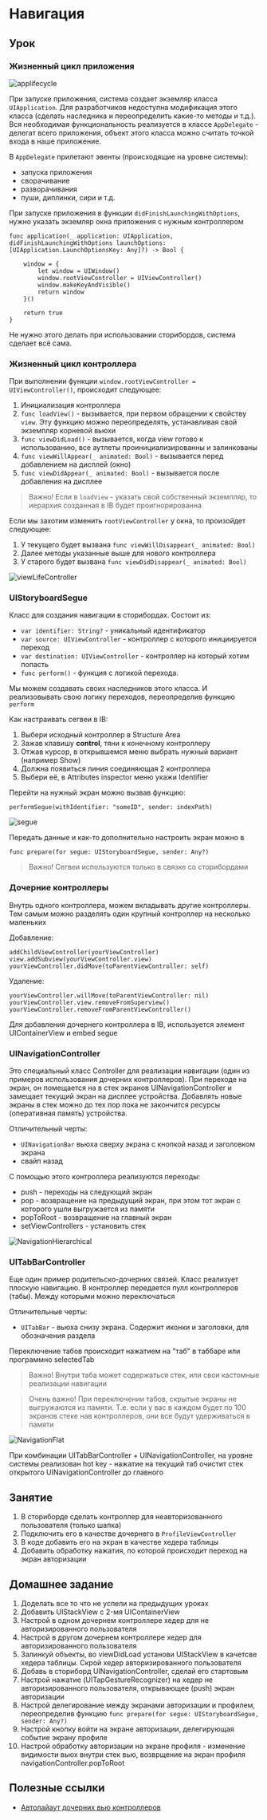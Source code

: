 # Навигация

## Урок 

### Жизненный цикл приложения 

![applifecycle](Resources/applifecycle.png)

При запуске приложения, система создает экземляр класса `UIApplication`. 
Для разработчиков недоступна модификация этого класса (сделать наследника и переопределить какие-то методы и т.д.). Вся необходимая функциональность реализуется в классе  `AppDelegate` - делегат всего приложения, объект этого класса можно считать точкой входа в наше приложение. 

В `AppDelegate` прилетают эвенты (происходящие на уровне системы):
* запуска приложения
* сворачивание
* разворачивания
* пуши, диплинки, сири и т.д.

При запуске приложения в функции `didFinishLaunchingWithOptions`, нужно указать экземляр окна приложения с нужным контроллером

````
func application(_ application: UIApplication, didFinishLaunchingWithOptions launchOptions: [UIApplication.LaunchOptionsKey: Any]?) -> Bool {

    window = {
        let window = UIWindow()
        window.rootViewController = UIViewController()
        window.makeKeyAndVisible()
        return window
    }()

    return true
}
````

Не нужно этого делать при использовании сторибордов, система сделает всё сама.

### Жизненный цикл контроллера

При выполнении функции `window.rootViewController = UIViewController()`, происходит следующее:

1. Инициализация контроллера
2. `func loadView()` - вызывается, при первом обращении к свойству `view`. Эту функцию можно переопределять, устанавливая свой экземпляр корневой вьюхи 
3.  `func viewDidLoad()` - вызывается, когда view готово к использованию, все аутлеты проинициализированны и залинкованы 
4. `func viewWillAppear(_ animated: Bool)` - вызывается перед добавлением на дисплей (окно)
5. `func viewDidAppear(_ animated: Bool)` - вызывается после добавления на дисплее

> Важно! Если в `loadView` - указать свой собственный экземпляр, то иерархия созданная в IB будет проигнорированна

Если мы захотим изменить `rootViewController` у окна, то произойдет следующее:
1. У текущего будет вызвана `func viewWillDisappear(_ animated: Bool)`
2. Далее методы указанные выше для нового контроллера
3. У старого будет вызвана `func viewDidDisappear(_ animated: Bool)`

![viewLifeController](Resources/viewLifeController.png)

### UIStoryboardSegue

Класс для создания навигации в сторибордах. Состоит из:  
* `var identifier: String?` - уникальный идентификатор
* `var source: UIViewController` - контроллер с которого инициируется переход
* `var destination: UIViewController` - контроллер на который хотим попасть
*  `func perform()` - функция с логикой перехода.

Мы можем создавать своих наследников этого класса. И реализовывать свою  логику переходов,  переопределив функцию `perform` 

Как настраивать сегвеи в IB:
1. Выбери исходный контроллер в Structure Area
2. Зажав клавишу **control**, тяни к конечному контроллеру
3. Отжав курсор, в открывшемся меню выбрать нужный вариант (например Show)
4. Должна появиться линия соединяющая 2 контроллера
5. Выбери её, в Attributes inspector меню укажи Identifier

Перейти на нужный экран можно вызвав функцию:

````
performSegue(withIdentifier: "someID", sender: indexPath)
````
![segue](Resources/segue.png)

Передать данные и как-то дополнительно настроить экран можно в
````
func prepare(for segue: UIStoryboardSegue, sender: Any?)
````

> Важно! Сегвеи используются только в связке со сторибордами

### Дочерние контроллеры

Внутрь одного контроллера, можем вкладывать другие контроллеры. 
Тем самым можно разделять один крупный контроллер на несколько маленьких

Добавление:
````
addChildViewController(yourViewController)
view.addSubview(yourViewController.view)
yourViewController.didMove(toParentViewController: self)
````

Удаление:
````
yourViewController.willMove(toParentViewController: nil)
yourViewController.view.removeFromSuperview()
yourViewController.removeFromParentViewController()
````

Для добавления дочернего контроллера в IB, используется элемент UIContainerView и embed segue

### UINavigationController
 
Это специальный класс Controller для реализации навигации (один из примеров использования дочерних контроллеров). При переходе на экран, он помещается на в стек экранов UINavigationController и замещает текущий экран на дисплее устройства.
Добавлять новые экраны в стек можно до тех пор пока не закончится ресурсы (оперативная память) устройства.

Отличительный черты:
* `UINavigationBar` вьюха сверху экрана с кнопкой назад и заголовком экрана
* свайп назад 

С помощью этого контроллера реализуются переходы:
* push - переходы на следующий экран 
* pop - возвращение на предыдущий экран, при этом тот экран с которого ушли выгружается из памяти
* popToRoot - возвращение на главный экран
* setViewControllers - установить стек

![NavigationHierarchical](Resources/NavigationHierarchical.png)

### UITabBarController

Еще один пример родительско-дочерних связей. Класс реализует плоскую навигацию. В контроллер передается пулл контроллеров (табы). Между которыми можно переключаться

Отличительные черты:
* `UITabBar` - вьюха снизу экрана. Содержит иконки и заголовки, для обозначения раздела

Переключение табов происходит нажатием на "таб" в таббаре или программно selectedTab 

> Важно! Внутри таба может содержаться стек, или свои кастомные реализации навигации

> Очень важно! При переключении табов, скрытые экраны не выгружаются из памяти. Т.е. если у вас в каждом будет по 100 экранов стеке нав контроллеров, они все будут удерживаться в памяти

![NavigationFlat](Resources/NavigationFlat.png)

При комбинации UITabBarController + UINavigationController, на уровне системы реализован hot key - нажатие на текущий таб очистит стек открытого UINavigationController до главного

## Занятие

1. В сториборде сделать контроллер для неавторизованного пользователя (только шапка)
2. Подключить его в качестве дочернего в `ProfileViewController`
3. В коде добавить его на экран в качестве хедера таблицы
4. Добавить обработку нажатия, по которой происходит переход на экран авторизации

## Домашнее задание 

1. Доделать все то что не успели на предыдущих уроках
2. Добавить UIStackView c 2-мя UIContainerView 
3. Настрой в одном дочернем контроллере хедер для не авторизированного пользователя
4. Настрой в другом дочернем контроллере хедер для авторизированного пользователя
5. Залинкуй объекты,  во viewDidLoad установи UIStackView в качетсве хедера таблицы. Скрой хедер авторизированного пользователя 
5. Добавь в сториборд UINavigationController, сделай его стартовым
6. Настрой нажатие (UITapGestureRecognizer) на хедер не авторизированного пользователя, открывающее (push) экран авторизации
7. Настрой делегирование между экранами авторизации и профилем, переопределив функцию `func prepare(for segue: UIStoryboardSegue, sender: Any?)`
8. Настрой кнопку войти на экране авторизации, делегирующая событие экрану профиле
9. Настрой обработку авторизации на экране профиля - изменение видимости вьюх внутри стек вью, возврщение на экран профиля navigationController.popToRoot

## Полезные ссылки

* [Автолайаут дочерних вью контроллеров](https://useyourloaf.com/blog/self-sizing-child-views/)
